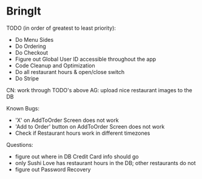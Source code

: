 # BringIt

TODO (in order of greatest to least priority):
- Do Menu Sides
- Do Ordering
- Do Checkout
- Figure out Global User ID accessible throughout the app
- Code Cleanup and Optimization
- Do all restaurant hours & open/close switch
- Do Stripe

CN: work through TODO's above
AG: upload nice restaurant images to the DB

Known Bugs:
- 'X' on AddToOrder Screen does not work
- 'Add to Order' button on AddToOrder Screen does not work
- Check if Restaurant hours work in different timezones

Questions:
- figure out where in DB Credit Card info should go
- only Sushi Love has restaurant hours in the DB; other restaurants do not
- figure out Password Recovery

